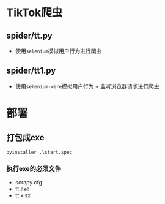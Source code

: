 # TikTok爬虫
## spider/tt.py
- 使用`selenium`模拟用户行为进行爬虫
## spider/tt1.py
- 使用`selenium-wire`模拟用户行为 + 监听浏览器请求进行爬虫
# 部署
## 打包成exe
```shell
pyinstaller .\start.spec
```
### 执行exe的必须文件
- scrapy.cfg
- tt.exe
- tt.xlsx
